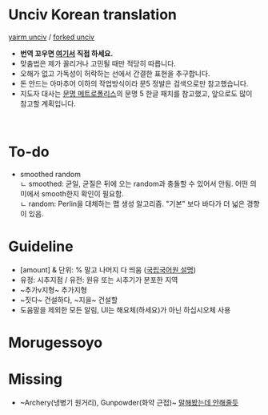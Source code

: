 # Unciv Korean translation
[yairm unciv](https://github.com/yairm210/Unciv) / [forked unciv](https://github.com/saud2410/Unciv)

- **번역 꼬우면 [여기서](https://github.com/yairm210/Unciv/blob/master/android/assets/jsons/translations/Korean.properties) 직접 하세요.**
- 맞춤법은 제가 꼴리거나 고민될 때만 적당히 따릅니다.
- 오해가 없고 가독성이 허락하는 선에서 간결한 표현을 추구합니다.
- 돈 안드는 아마추어 이하의 작업방식이라 문5 정발은 검색으로만 참고했습니다.
- 지도자 대사는 [문명 메트로폴리스](https://cafe.naver.com/civilization4#)의 문명 5 한글 패치를 참고했고, 앞으로도 많이 참고할 계획입니다.
<br>

# To-do
- smoothed random
</br>ㄴ smoothed: 균일, 균질은 뒤에 오는 random과 충돌할 수 있어서 안됨. 어떤 의미에서 smooth한지 확인이 필요함.
</br>ㄴ random: Perlin을 대체하는 맵 생성 알고리즘. "기본" 보다 바다가 더 넓은 경향이 있음.

# Guideline
- [amount] & 단위: % 말고 나머지 다 띄움 ([국립국어원 설명](https://www.korean.go.kr/front/onlineQna/onlineQnaView.do?mn_id=216&qna_seq=117010))
- 유정: 시추지점 / 유전: 원유 또는 시추기가 분포한 지역
- ~추가v지형~ 추가지형
- ~짓다~ 건설하다, ~지을~ 건설할
- 도움말을 제외한 모든 알림, UI는 해요체(하세요)가 아닌 하십시오체 사용

# Morugessoyo

# Missing
- ~Archery(냉병기 원거리), Gunpowder(화약 근접)~ [말해봤는데 안해줄듯](https://github.com/yairm210/Unciv/issues/6131)

